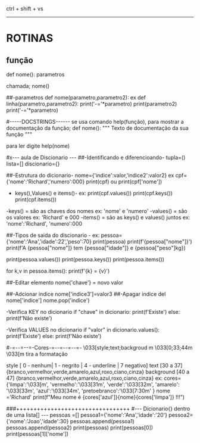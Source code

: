 ctrl + shift + vs

---

# ROTINAS

## função

def nome():
parametros

chamada;
nome()

##-parametros
def nome(parametro,parametro2):
ex
def linha(parametro,parametro2):
print('-='*parametro)
print(parametro2)
print('-='*parametro)

#-----DOCSTRINGS------
se usa comando help(função), para mostrar a documentação da função;
def nome():
"""
Texto de documentação da sua função
"""

para ler digite
help(nome)

#x--- aula de Discionario ---
##-Identificando e diferencioando-
tupla=()
lista=[]
discionario={}

##-Estrutura do dicionario-
nome={'indice':valor,'indice2':valor2}
ex
cpf={'nome':'Richard','numero':000}
print(cpf) ou print(cpf['nome'])

- keys(),Values() e items()-
  ex: print(cpf.values())
  print(cpf.keys())
  print(cpf.items())

-keys() = são as chaves dos nomes
ex: 'nome' e 'numero'
-values() = são os valores
ex: 'Richard' e 000
-items() = são as keys() e values() juntos
ex: 'nome':'Richard', 'numero':000

##-Tipos de saida do discionario -
ex: pessoa={'nome':'Ana','idade':22','peso':70}
print(pessoa)
print(f'{pessoa["nome"]}')
print(f'A {pessoa["nome"]} tem {pessoa["idade"]} e {pessoa["peso"]kg})

print(pessoa.values())
print(pessoa.keys())
print(pessoa.items())

for k,v in pessoa.items():
print(f'{k} = {v}')

##-Editar elemento
nome{'chave'} = novo valor

##-Adcionar indice
nome['indice3']=valor3
##-Apagar indice
del nome['indice']
nome.pop('indice')

-Verifica KEY no dicionario
if "chave" in dicionario:
print(f'Existe')
else:
print(f'Não existe')

-Verifica VALUES no dicionario
if "valor" in dicionario.values():
print(f'Existe')
else:
print(f'Não existe')

#-=--=--=-Cores-=--=--=--=-
\033[style;text;backgroud m
\033[0;33;44m
\033[m tira a formatação

style [ 0 - nenhum| 1 - negrito | 4 - underline | 7 negativo]
text [30 a 37] {branco,vermelhor,verde,amarelo,azul,roxo,ciano,cinza}
background [40 a 47] {branco,vermelhor,verde,amarelo,azul,roxo,ciano,cinza}
ex:
cores={'limpa':'\033[m',
'vermelho':'\033[31m',
'verde':'\033[32m',
'amarelo': '\033[33m',
'azul':'\033[34m',
'pretoebranco':'\033[7:30m'
}
nome ='Richard'
print(f"Meu nome é {cores['azul']}{nome}{cores['limpa']} !!!")

###+++++++++++++++++++++++++++++++++
#--- Dicionario{} dentro de uma lista[] ---
pessoas =[]
pessoa1={'nome':'Ana','idade':'20'}
pessoa2={'nome':'Joao','idade':30}
pessoas.append(pessoa1)
pessoas.append(pessoa2)
print(pessoas)
print(pessoas[0])
print(pessoas[1]['nome'])
